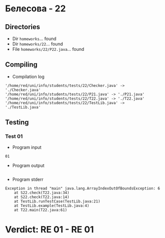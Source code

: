 # Белесова - 22
## Directories
- Dir `homeworks`... found
- Dir `homeworks/22`... found
- File `homeworks/22/P22.java`... found
## Compiling
- Compilation log
```
'/home/red/uni/info/students/tests/22/Checker.java' -> './Checker.java'
'/home/red/uni/info/students/tests/22/P21.java' -> './P21.java'
'/home/red/uni/info/students/tests/22/T22.java' -> './T22.java'
'/home/red/uni/info/students/tests/22/TestLib.java' -> './TestLib.java'

```
## Testing
### Test 01
- Program input
```
01

```
- Program output
```

```
- Program stderr
```
Exception in thread "main" java.lang.ArrayIndexOutOfBoundsException: 6
	at S22.check(T22.java:34)
	at S22.check(T22.java:14)
	at TestLib.runTestCase(TestLib.java:21)
	at TestLib.example(TestLib.java:4)
	at T22.main(T22.java:61)

```
# Verdict: **RE 01** - RE 01

